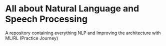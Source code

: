 # All about Natural Language and Speech Processing
A repository containing everything NLP and Improving the architecture with ML/RL (Practice Journey)      
   
                                      
